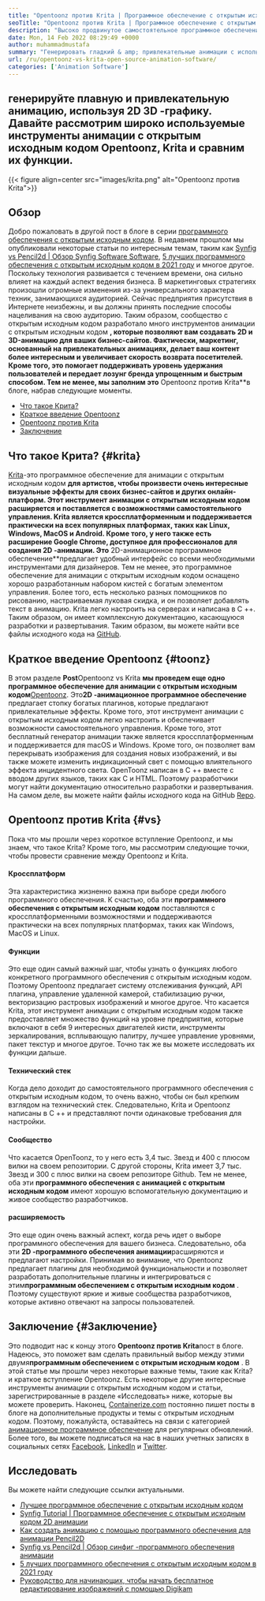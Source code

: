 ```yaml
---
title: "Opentoonz против Krita | Программное обеспечение с открытым исходным кодом" 
seoTitle: "Opentoonz против Krita | Программное обеспечение с открытым исходным кодом" 
description: "Высоко продвинутое самостоятельное программное обеспечение с открытым исходным кодом для создания богатых 2D и 3D-анимации. Этот пост в блоге о сравнении Opentoonz и Krita." 
date: Mon, 14 Feb 2022 08:29:49 +0000
author: muhammadmustafa
summary: "Генерировать гладкий & amp; привлекательные анимации с использованием 2D 3D -графика. Давайте рассмотрим широко используемые инструменты анимации с открытым исходным кодом Opentoonz, Krita и сравним их функции." 
url: /ru/opentoonz-vs-krita-open-source-animation-software/
categories: ['Animation Software']
---
```


## генерируйте плавную и привлекательную анимацию, используя 2D 3D -графику. Давайте рассмотрим широко используемые инструменты анимации с открытым исходным кодом Opentoonz, Krita и сравним их функции.

{{< figure align=center src="images/krita.png" alt="Opentoonz против Krita">}}


## Обзор
Добро пожаловать в другой пост в блоге в серии [программного обеспечения с открытым исходным кодом][1]. В недавнем прошлом мы опубликовали некоторые статьи по интересным темам, таким как [Synfig vs Pencil2d | Обзор Synfig Software Software][2], [5 лучших программного обеспечения с открытым исходным кодом в 2021 году][3] и многое другое. Поскольку технология развивается с течением времени, она сильно влияет на каждый аспект ведения бизнеса. В маркетинговых стратегиях произошли огромные изменения из-за универсального характера техник, занимающихся аудиторией. Сейчас предприятия присутствия в Интернете неизбежны, и вы должны принять последние способы нацеливания на свою аудиторию.
Таким образом, сообщество с открытым исходным кодом разработало много инструментов анимации с открытым исходным кодом **, которые позволяют вам создавать 2D и 3D-анимацию для ваших бизнес-сайтов. Фактически, маркетинг, основанный на привлекательных анимациях, делает ваш контент более интересным и увеличивает скорость возврата посетителей. Кроме того, это помогает поддерживать уровень удержания пользователей и передает лозунг бренда упрощенным и быстрым способом. Тем не менее, мы заполним это** Opentoonz против Krita**в блоге, набрав следующие моменты.
  * [Что такое Крита?][4]
  * [Краткое введение Opentoonz][5]
  * [Opentoonz против Krita][6]
  * [Заключение][7]

## Что такое Крита? {#krita}

[Krita][8]-это программное обеспечение для анимации с открытым исходным кодом **для артистов, чтобы произвести очень интересные визуальные эффекты для своих бизнес-сайтов и других онлайн-платформ. Этот инструмент анимации с открытым исходным кодом расширяется и поставляется с возможностями самостоятельного управления. Krita является кроссплатформенным и поддерживается практически на всех популярных платформах, таких как Linux, Windows, MacOS и Android. Кроме того, у него также есть расширение Google Chrome, доступное для профессионалов для создания 2D -анимации. Это** 2D-анимационное программное обеспечение**предлагает удобный интерфейс со всеми необходимыми инструментами для дизайнеров.
Тем не менее, это программное обеспечение для анимации с открытым исходным кодом оснащено хорошо разработанным набором кистей с богатым элементом управления. Более того, есть несколько разных помощников по рисованию, настраиваемая луковая скидка, и он позволяет добавлять текст в анимацию. Krita легко настроить на серверах и написана в C ++. Таким образом, он имеет комплексную документацию, касающуюся разработки и развертывания. Таким образом, вы можете найти все файлы исходного кода на [GitHub][9].

## Краткое введение Opentoonz {#toonz}

В этом разделе **Post**Opentoonz vs Krita **мы проведем еще одно программное обеспечение для анимации с открытым исходным кодом**[Opentoonz][10]. Это**2D -анимационное программное обеспечение** предлагает стопку богатых плагинов, которые предлагают привлекательные эффекты. Кроме того, этот инструмент анимации с открытым исходным кодом легко настроить и обеспечивает возможности самостоятельного управления. Кроме того, этот бесплатный генератор анимации также является кроссплатформенным и поддерживается для macOS и Windows. Кроме того, он позволяет вам перекрывать изображения для создания новых изображений, и вы также можете изменить индикационный свет с помощью влиятельного эффекта инцидентного света.
OpenToonz написан в C ++ вместе с вводом других языков, таких как C и HTML. Поэтому разработчики могут найти документацию относительно разработки и развертывания. На самом деле, вы можете найти файлы исходного кода на GitHub [Repo][11].

## Opentoonz против Krita {#vs}

Пока что мы прошли через короткое вступление Opentoonz, и мы знаем, что такое Krita? Кроме того, мы рассмотрим следующие точки, чтобы провести сравнение между Opentoonz и Krita.

#### Кроссплатформ
Эта характеристика жизненно важна при выборе среди любого программного обеспечения. К счастью, оба эти **программного обеспечения с открытым исходным кодом** поставляются с кроссплатформенными возможностями и поддерживаются практически на всех популярных платформах, таких как Windows, MacOS и Linux.

#### Функции
Это еще один самый важный шаг, чтобы узнать о функциях любого конкретного программного обеспечения с открытым исходным кодом. Поэтому Opentoonz предлагает систему отслеживания функций, API плагина, управление удаленной камерой, стабилизацию ручки, векторизацию растровых изображений и многое другое. Что касается Krita, этот инструмент анимации с открытым исходным кодом также предоставляет множество функций на уровне предприятия, которые включают в себя 9 интересных двигателей кисти, инструменты зеркалирования, всплывающую палитру, лучшее управление уровнями, пакет текстур и многое другое. Точно так же вы можете исследовать их функции дальше.

#### Технический стек
Когда дело доходит до самостоятельного программного обеспечения с открытым исходным кодом, то очень важно, чтобы он был крепким взглядом на технический стек. Следовательно, Krita и Opentoonz написаны в C ++ и представляют почти одинаковые требования для настройки.

#### Сообщество
Что касается OpenToonz, то у него есть 3,4 тыс. Звезд и 400 с плюсом вилки на своем репозитории. С другой стороны, Krita имеет 3,7 тыс. Звезд и 300 с плюс вилки на своем репозиторе Github. Тем не менее, оба эти **программного обеспечения с анимацией с открытым исходным кодом** имеют хорошую вспомогательную документацию и живое сообщество разработчиков.

#### расширяемость
Это еще один очень важный аспект, когда речь идет о выборе программного обеспечения для вашего бизнеса. Следовательно, оба эти **2D -программного обеспечения анимации**расширяются и предлагают настройки. Принимая во внимание, что Opentoonz предлагает плагины для необходимой функциональности и позволяет разработать дополнительные плагины и интегрироваться с этим**программным обеспечением с открытым исходным кодом** . Поэтому существуют яркие и живые сообщества разработчиков, которые активно отвечают на запросы пользователей.

## Заключение {#Заключение}

Это подводит нас к концу этого **Opentoonz против Krita**пост в блоге. Надеюсь, это поможет вам сделать правильный выбор между этими двумя**программным обеспечением с открытым исходным кодом** . В этой статье мы прошли через некоторые важные темы, такие как Krita? и краткое вступление Opentoonz. Есть некоторые другие интересные инструменты анимации с открытым исходным кодом и статьи, зарегистрированные в разделе «Исследовать» ниже, которые вы можете проверить.
Наконец, [Containerize.com][12] постоянно пишет посты в блоге на дополнительные продукты и темы с открытым исходным кодом. Поэтому, пожалуйста, оставайтесь на связи с категорией [анимационное программное обеспечение][13] для регулярных обновлений. Более того, вы можете подписаться на нас в наших учетных записях в социальных сетях [Facebook][14], [LinkedIn][15] и [Twitter][16].

## Исследовать
Вы можете найти следующие ссылки актуальными.
  * [Лучшее программное обеспечение с открытым исходным кодом][13]
  * [Synfig Tutorial | Программное обеспечение с открытым исходным кодом 2D анимации][17]
  * [Как создать анимацию с помощью программного обеспечения для анимации Pencil2D][18]
  * [Synfig vs Pencil2d | Обзор синфиг -программного обеспечения анимации][2]
  * [5 лучших программного обеспечения с открытым исходным кодом в 2021 году][3]
  * [Руководство для начинающих, чтобы начать бесплатное редактирование изображений с помощью Digikam][19]



[1]: https://blog.containerize.com/category/animation-software/
[2]: https://blog.containerize.com/animation-software/synfig-vs-pencil2d-animation-software-synfig-review/
[3]: https://blog.containerize.com/animation-software/top-5-open-source-animation-software-in-2021/
[4]: #krita
[5]: #toonz
[6]: #vs
[7]: #Conclusion
[8]: https://products.containerize.com/animation-software/krita/
[9]: https://github.com/KDE/krita
[10]: https://products.containerize.com/animation-software/opentoonz/
[11]: https://github.com/opentoonz/opentoonz
[12]: https://www.containerize.com/
[13]: https://products.containerize.com/animation-software/
[14]: https://web.facebook.com/containerize
[15]: https://www.linkedin.com/company/containerize/
[16]: https://twitter.com/containerize_co
[17]: https://blog.containerize.com/animation-software/synfig-tutorial-an-open-source-2d-animation-software/
[18]: https://blog.containerize.com/animation-software/how-to-create-animations-with-pencil2d-animation-software/
[19]: https://blog.containerize.com/animation-software/beginners-guide-to-start-free-image-editing-using-digikam/
